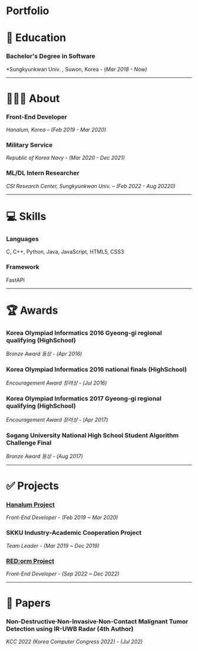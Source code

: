 # Portfolio

# 📖 Education

### **Bachelor's Degree in Software**

*Sungkyunkwan Univ. , Suwon, Korea - (*Mar 2018 - Now)*

---

# 🙍🏻‍♂️ About

### Front-End Developer

*Hanalum, Korea – (Feb 2019 - Mar 2020)*


### Military Service

*Republic of Korea Navy - (Mar 2020 - Dec 2021)*


### ML/DL Intern Researcher

*CSI Research Center, Sungkyunkwan Univ. – (Feb 2022 - Aug 20220)*

---

# 💻 Skills

### Languages

 C, C++, Python, Java, JavaScript, HTML5, CSS3


### Framework

 FastAPI

---

# 🏆 Awards

### Korea Olympiad Informatics 2016 Gyeong-gi **regional qualifying** (HighSchool)

*Bronze Award 동상 - (Apr 2016)*


### Korea Olympiad Informatics 2016 n**ational finals** (HighSchool)

*Encouragement Award 장려상 - (Jul 2016)*


### Korea Olympiad Informatics 2017 Gyeong-gi **regional qualifying** (HighSchool)

*Encouragement Award 장려상 - (Apr 2017)*


### **Sogang University National High School Student Algorithm Challenge Final**

*Bronze Award 동상 - (Aug 2017)*

---

# ✅ Projects

### [Hanalum Project](/sub_pages/Hanalum/Hanalum.md)

*Front-End Developer - (Feb 2019 ~ Mar 2020)*


### SKKU Industry-Academic Cooperation Project

*Team Leader - (Mar 2019 ~ Dec 2019)*


### [RED:orm Project](/sample_page)

*Front-End Developer - (Sep 2022 ~ Dec 2022)*

---

# 🧾 Papers

### Non-Destructive·Non-Invasive·Non-Contact Malignant Tumor Detection using IR-UWB Radar (4th Author)

*KCC 2022 (Korea Computer Congress 2022) - (Jul 202)*
